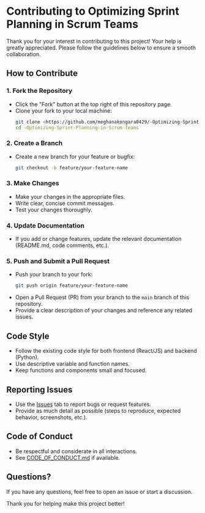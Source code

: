 # Contributing to Optimizing Sprint Planning in Scrum Teams

Thank you for your interest in contributing to this project! Your help is greatly appreciated. Please follow the guidelines below to ensure a smooth collaboration.

## How to Contribute

### 1. Fork the Repository
- Click the "Fork" button at the top right of this repository page.
- Clone your fork to your local machine:
  ```sh
  git clone <https://github.com/meghanakongara0429/-Optimizing-Sprint-Planning-in-Scrum-Teams>
  cd -Optimizing-Sprint-Planning-in-Scrum-Teams
  ```

### 2. Create a Branch
- Create a new branch for your feature or bugfix:
  ```sh
  git checkout -b feature/your-feature-name
  ```

### 3. Make Changes
- Make your changes in the appropriate files.
- Write clear, concise commit messages.
- Test your changes thoroughly.

### 4. Update Documentation
- If you add or change features, update the relevant documentation (README.md, code comments, etc.).

### 5. Push and Submit a Pull Request
- Push your branch to your fork:
  ```sh
  git push origin feature/your-feature-name
  ```
- Open a Pull Request (PR) from your branch to the `main` branch of this repository.
- Provide a clear description of your changes and reference any related issues.

## Code Style
- Follow the existing code style for both frontend (React/JS) and backend (Python).
- Use descriptive variable and function names.
- Keep functions and components small and focused.

## Reporting Issues
- Use the [Issues](../../issues) tab to report bugs or request features.
- Provide as much detail as possible (steps to reproduce, expected behavior, screenshots, etc.).

## Code of Conduct
- Be respectful and considerate in all interactions.
- See [CODE_OF_CONDUCT.md](CODE_OF_CONDUCT.md) if available.

## Questions?
If you have any questions, feel free to open an issue or start a discussion.

Thank you for helping make this project better!
